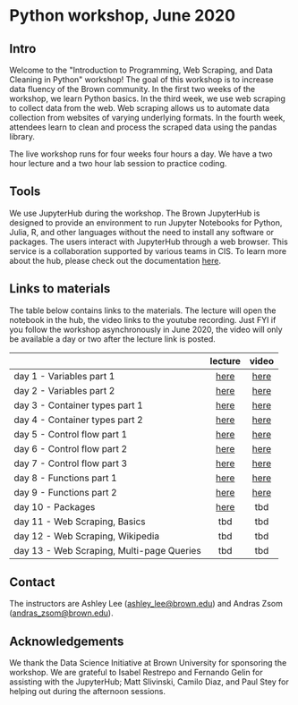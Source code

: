 # Python workshop, June 2020

## Intro
Welcome to the "Introduction to Programming, Web Scraping, and Data Cleaning in Python" workshop! The goal of this workshop is to increase data fluency of the Brown community. In the first two weeks of the workshop, we learn Python basics. In the third week, we use web scraping to collect data from the web. Web scraping allows us to automate data collection from websites of varying underlying formats. In the fourth week, attendees learn to clean and process the scraped data using the pandas library.

The live workshop runs for four weeks four hours a day. We have a two hour lecture and a two hour lab session to practice coding.  

## Tools
We use JupyterHub during the workshop. The Brown JupyterHub is designed to provide an environment to run Jupyter Notebooks for Python, Julia, R, and other languages without the need to install any software or packages. The users interact with JupyterHub through a web browser. This service is a collaboration supported by various teams in CIS. To learn more about the hub, please check out the documentation [here](https://docs.ccv.brown.edu/jupyterhub/).

## Links to materials

The table below contains links to the materials. The lecture will open the notebook in the hub, the video links to the youtube recording. Just FYI if you follow the workshop asynchronously in June 2020, the video will only be available a day or two after the lecture link is posted.

|       	| lecture 	| video 	|
|-------	|:-------:	|:-----:	|
| day 1 - Variables part 1 	|   [here](https://ccv.jupyter.brown.edu/hub/user-redirect/git-pull?repo=https%3A%2F%2Fgithub.com%2Fbrown-ccv%2Fpython-workshop-2020&urlpath=lab%2Ftree%2Fpython-workshop-2020%2Fweek_1%2Fday_1_lecture.ipynb)  	|  [here](https://www.youtube.com/watch?v=0keL313GbCY)  	|
| day 2 - Variables part 2	|   [here](https://ccv.jupyter.brown.edu/hub/user-redirect/git-pull?repo=https%3A%2F%2Fgithub.com%2Fbrown-ccv%2Fpython-workshop-2020&urlpath=lab%2Ftree%2Fpython-workshop-2020%2Fweek_1%2Fday_2_strings.ipynb)   	|  [here](https://www.youtube.com/watch?v=PzJhs6RX7ag)  	|
|day 3 - Container types part 1| [here](https://ccv.jupyter.brown.edu/hub/user-redirect/git-pull?repo=https%3A%2F%2Fgithub.com%2Fbrown-ccv%2Fpython-workshop-2020&urlpath=lab%2Ftree%2Fpython-workshop-2020%2Fweek_1%2Fday_3_lists.ipynb) | [here](https://www.youtube.com/watch?v=b3HaD1D3WDg) |
|day 4 - Container types part 2| [here](https://ccv.jupyter.brown.edu/hub/user-redirect/git-pull?repo=https%3A%2F%2Fgithub.com%2Fbrown-ccv%2Fpython-workshop-2020&urlpath=lab%2Ftree%2Fpython-workshop-2020%2Fweek_1%2Fday_4_dictionaries.ipynb) | [here](https://www.youtube.com/watch?v=atz2GLL7OtU) |
|day 5 - Control flow part 1| [here](https://ccv.jupyter.brown.edu/hub/user-redirect/git-pull?repo=https%3A%2F%2Fgithub.com%2Fbrown-ccv%2Fpython-workshop-2020&urlpath=lab%2Ftree%2Fpython-workshop-2020%2Fweek_1%2Fday_5_if_statements.ipynb) | [here](https://www.youtube.com/watch?v=GLemrD7tuTI) |
|day 6 - Control flow part 2| [here](https://ccv.jupyter.brown.edu/hub/user-redirect/git-pull?repo=https%3A%2F%2Fgithub.com%2Fbrown-ccv%2Fpython-workshop-2020&urlpath=lab%2Ftree%2Fpython-workshop-2020%2Fweek_2%2Fday_6_for_loops.ipynb) | [here](https://www.youtube.com/watch?v=DzGCCxA8gkU) |
|day 7 - Control flow part 3| [here](https://ccv.jupyter.brown.edu/hub/user-redirect/git-pull?repo=https%3A%2F%2Fgithub.com%2Fbrown-ccv%2Fpython-workshop-2020&urlpath=lab%2Ftree%2Fpython-workshop-2020%2Fweek_2%2Fday_7_for_if.ipynb) | [here](https://www.youtube.com/watch?v=PODN5qUgq4U) |
|day 8 - Functions part 1| [here](https://ccv.jupyter.brown.edu/hub/user-redirect/git-pull?repo=https%3A%2F%2Fgithub.com%2Fbrown-ccv%2Fpython-workshop-2020&urlpath=lab%2Ftree%2Fpython-workshop-2020%2Fweek_2%2Fday_8_functions.ipynb) | [here](https://www.youtube.com/watch?v=oCF-8XKKmdY) |
|day 9 - Functions part 2| [here](https://ccv.jupyter.brown.edu/hub/user-redirect/git-pull?repo=https%3A%2F%2Fgithub.com%2Fbrown-ccv%2Fpython-workshop-2020&urlpath=lab%2Ftree%2Fpython-workshop-2020%2Fweek_2%2Fday_9_functions.ipynb) | [here](https://www.youtube.com/watch?v=aJTk2TfUVE4) |
|day 10 - Packages| [here](https://ccv.jupyter.brown.edu/hub/user-redirect/git-pull?repo=https%3A%2F%2Fgithub.com%2Fbrown-ccv%2Fpython-workshop-2020&urlpath=lab%2Ftree%2Fpython-workshop-2020%2Fweek_3%2Fday_10_packages.ipynb) | tbd |
|day 11 - Web Scraping, Basics| tbd | tbd |
|day 12 - Web Scraping, Wikipedia| tbd | tbd |
|day 13 - Web Scraping, Multi-page Queries| tbd | tbd |


## Contact
The instructors are Ashley Lee (<ashley_lee@brown.edu>) and Andras Zsom (<andras_zsom@brown.edu>).

## Acknowledgements
We thank the Data Science Initiative at Brown University for sponsoring the workshop. We are grateful to Isabel Restrepo and Fernando Gelin for assisting with the JupyterHub; Matt Slivinski, Camilo Diaz, and Paul Stey for helping out during the afternoon sessions.
